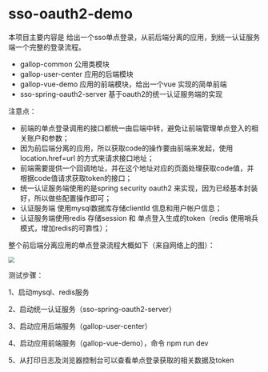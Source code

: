 # sso-oauth2-demo
本项目主要内容是 给出一个sso单点登录，从前后端分离的应用，到统一认证服务端一个完整的登录流程。

- gallop-common 公用类模块
- gallop-user-center 应用的后端模块
- gallop-vue-demo 应用的前端模块，给出一个vue 实现的简单前端
- sso-spring-oauth2-server 基于oauth2的统一认证服务端的实现

注意点：

- 前端的单点登录调用的接口都统一由后端中转，避免让前端管理单点登入的相关账户和参数；
- 因为前后端分离的应用，所以获取code的操作要由前端来发起，使用location.href=url 的方式来请求接口地址；
- 前端需要提供一个回调地址，并在这个地址对应的页面处理获取code值，并根据code值请求获取token的接口；
- 统一认证服务端使用的是spring security oauth2 来实现，因为已经基本封装好，所以做些配置操作即可；
- 认证服务端 使用mysql数据库存储clientId 信息和用户帐户信息；
- 认证服务端使用redis 存储session 和 单点登入生成的token（redis 使用哨兵模式，增加redis的可靠性）；

整个前后端分离应用的单点登录流程大概如下（来自网络上的图）：

<img src="https://media.mygallop.cn/images/md/sso-flow-chart.png" style="zoom:75%; " />



测试步骤：

1、启动mysql、redis服务

2、启动统一认证服务（sso-spring-oauth2-server）

3、启动应用后端服务（gallop-user-center）

4、启动应用前端服务（gallop-vue-demo），命令 npm run dev

5、从打印日志及浏览器控制台可以查看单点登录获取的相关数据及token
